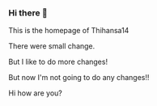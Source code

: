 ### Hi there 👋

This is the homepage of Thihansa14

There were small change.

But I like to do more changes!

But now I'm not going to do any changes!!

Hi how are you?

<!--
**Thihansa14/Thihansa14** is a ✨ _special_ ✨ repository because its `README.md` (this file) appears on your GitHub profile.

Here are some ideas to get you started:

- 🔭 I’m currently working on ...
- 🌱 I’m currently learning ...
- 👯 I’m looking to collaborate on ...
- 🤔 I’m looking for help with ...
- 💬 Ask me about ...
- 📫 How to reach me: ...
- 😄 Pronouns: ...
- ⚡ Fun fact: ...
-->
